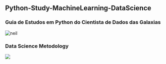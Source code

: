 ## Python-Study-MachineLearning-DataScience

### Guia de Estudos em Python do Cientista de Dados das Galaxias
![neil](https://media.giphy.com/media/3o7TKSjRrfIPjeiVyM/giphy.gif)

### Data Science Metodology
![](https://s3-api.us-geo.objectstorage.softlayer.net/cf-courses-data/CognitiveClass/DS0103EN/labs/images/lab1_fig2_datascience_methodology_flowchart.png)